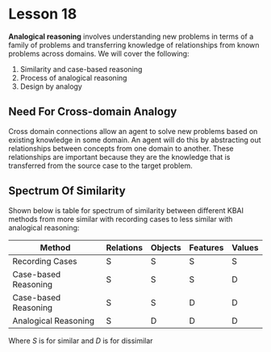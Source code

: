 # Lesson 18

**Analogical reasoning** involves understanding new problems in terms of a family of problems and transferring knowledge of relationships from known problems across domains. We will cover the following:

1. Similarity and case-based reasoning
2. Process of analogical reasoning
3. Design by analogy

## Need For Cross-domain Analogy

Cross domain connections allow an agent to solve new problems based on existing knowledge in some domain. An agent will do this by abstracting out relationships between concepts from one domain to another. These relationships are important because they are the knowledge that is transferred from the source case to the target problem.

## Spectrum Of Similarity

Shown below is table for spectrum of similarity between different KBAI methods from more similar with recording cases to less similar with analogical reasoning:

| Method               | Relations | Objects | Features | Values |
| -------------------- | --------- | ------- | -------- | ------ |
| Recording Cases      | S         | S       | S        | S      |
| Case-based Reasoning | S         | S       | S        | D      |
| Case-based Reasoning | S         | S       | D        | D      |
| Analogical Reasoning | S         | D       | D        | D      |

Where _S_ is for similar and _D_ is for dissimilar
